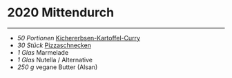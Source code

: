 # 2020 Mittendurch

---

- *50 Portionen* [Kichererbsen-Kartoffel-Curry](../Kichererbsen_Kartoffel_Curry.md)
- *30 Stück* [Pizzaschnecken](../Pizzaschnecken.md)  
- *1 Glas* Marmelade
- *1 Glas* Nutella / Alternative
- *250 g* vegane Butter (Alsan) 